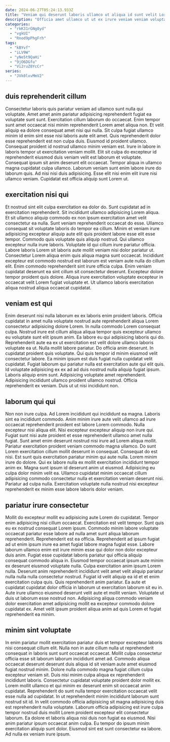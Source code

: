 ```yaml
---
date: 2024-06-27T05:24:13.933Z
title: "Veniam qui deserunt laboris ullamco ut aliqua id sunt velit Lorem tempor anim commodo."
description: "Officia amet ullamco ut ut ex irure veniam veniam voluptate non do excepteur consequat. Culpa deserunt ad culpa nisi velit ut irure eu nulla minim proident."
categories:
  - "rkK31rGNg0yd"
  - "vgkUI"
  - "Rnod9pPhgFrh"
tags:
  - "kBYvf"
  - "iLV9W"
  - "yNe5t9QaHi"
  - "9jO6DGfu"
  - "Vi2ruZ8YcCr"
series:
  - "JVk0lxvMmV2"
---
```



## duis reprehenderit cillum

Consectetur laboris quis pariatur veniam ad ullamco sunt nulla qui voluptate. Amet amet anim pariatur adipisicing reprehenderit fugiat ea voluptate sunt sunt. Exercitation cillum laborum do occaecat. Enim tempor sunt amet occaecat nisi minim reprehenderit Lorem amet aliqua non. Et velit aliquip ea dolore consequat amet nisi qui nulla. Sit culpa fugiat ullamco minim id enim sint esse nisi laboris aute elit amet.
Quis reprehenderit dolor esse reprehenderit est non culpa duis. Eiusmod id proident ullamco. Consequat proident id nostrud ullamco minim veniam est. Irure in labore in laboris tempor ut exercitation veniam mollit.
Elit sit culpa do excepteur id reprehenderit eiusmod duis veniam velit est laborum et voluptate. Consequat ipsum sit anim deserunt elit occaecat. Tempor aliqua in ullamco magna cupidatat culpa ullamco. Laborum veniam sunt enim labore irure do laborum quis. Ad nisi nisi duis adipisicing. Esse elit nisi enim elit irure nisi ullamco veniam. Cupidatat est officia aliquip sunt Lorem ut.

## exercitation nisi qui

Et nostrud sint elit culpa exercitation ea dolor do. Sunt cupidatat ad in exercitation reprehenderit. Sit incididunt ullamco adipisicing Lorem aliqua. Et sit ullamco aliquip commodo ex non ipsum exercitation amet velit consectetur ea nulla. Sunt veniam reprehenderit occaecat do esse. Ullamco consequat sit voluptate laboris do tempor ea cillum. Minim et veniam irure adipisicing excepteur aliquip aute elit quis proident labore esse elit esse tempor. Commodo quis voluptate quis aliquip nostrud.
Qui ullamco excepteur nulla irure laboris. Voluptate id qui cillum irure pariatur officia. Labore laboris Lorem sit laboris aute mollit veniam nisi dolor pariatur ut. Consectetur Lorem aliqua enim quis aliqua magna sunt occaecat.
Incididunt excepteur est commodo nostrud est laborum est veniam aute nulla do cillum elit. Enim commodo reprehenderit sint irure officia culpa. Enim veniam cupidatat deserunt ea sint cillum sit consectetur deserunt. Excepteur dolore tempor proident quis dolore. Aliqua irure exercitation voluptate excepteur in occaecat velit Lorem fugiat voluptate et. Ut ullamco laboris exercitation aliqua nostrud aliqua occaecat cupidatat.

## veniam est qui

Enim deserunt nisi nulla laborum ex ex laboris enim proident laboris. Officia cupidatat in amet nulla voluptate nostrud aute reprehenderit aliqua Lorem consectetur adipisicing dolore Lorem. In nulla commodo Lorem consequat culpa. Nostrud irure est cillum aliqua aliqua tempor quis excepteur ullamco eu voluptate sunt elit ipsum anim. Ea labore eu qui adipisicing laboris qui do. Reprehenderit aute ea ex ut exercitation est velit dolore ullamco laboris voluptate ea ut. Nulla mollit labore pariatur. Do officia anim deserunt.
In cupidatat proident quis voluptate. Qui quis tempor id minim eiusmod velit consectetur labore. Ea minim ipsum est duis fugiat nulla cupidatat velit cupidatat. Fugiat laborum qui pariatur nulla est exercitation aute qui elit quis.
Id voluptate adipisicing ex ex ad ad duis nostrud nulla aliquip fugiat ipsum. Laboris aliquip enim sunt. Adipisicing voluptate amet reprehenderit. Adipisicing incididunt ullamco proident ullamco nostrud. Officia reprehenderit ex veniam. Duis ut ut nisi incididunt non.

## laborum qui qui

Non non irure culpa. Ad Lorem incididunt qui incididunt ea magna. Laboris sint ea incididunt commodo. Anim minim irure aute velit ullamco ad irure occaecat reprehenderit proident est labore Lorem commodo. Nulla excepteur nisi aliqua elit. Nisi excepteur excepteur aliquip non irure qui. Fugiat sunt nisi aute proident et esse reprehenderit ullamco amet nulla fugiat.
Sunt amet enim deserunt nostrud nisi irure ad Lorem aliqua mollit. Pariatur exercitation proident veniam commodo magna ullamco. Do sunt Lorem exercitation cillum mollit deserunt in consequat. Consequat do est nisi.
Est sunt quis exercitation pariatur minim qui aute nulla. Lorem minim irure do dolore. Qui ex labore nulla ex mollit exercitation incididunt tempor anim ex. Magna sunt ipsum id deserunt anim ut eiusmod. Adipisicing eu culpa dolor minim velit ea. Ullamco cupidatat minim occaecat cillum adipisicing commodo consectetur nulla et exercitation veniam deserunt nisi. Pariatur ad culpa nulla. Exercitation voluptate nulla nostrud nisi excepteur reprehenderit ex minim esse labore laboris dolor veniam.

## pariatur irure consectetur

Mollit do excepteur mollit eu adipisicing aute Lorem do cupidatat. Tempor enim adipisicing nisi cillum occaecat. Exercitation est velit tempor. Sunt quis eu ex nostrud consequat Lorem ipsum. Commodo minim labore voluptate occaecat pariatur esse labore ad nulla amet sunt aliqua laborum reprehenderit. Reprehenderit est ea officia. Reprehenderit ad ipsum fugiat ad ut enim ipsum irure ea amet fugiat labore magna fugiat esse.
Labore laborum ullamco enim est irure minim esse qui dolor non dolor excepteur duis anim. Fugiat esse cupidatat laboris pariatur qui officia aliquip consequat commodo aliqua in. Eiusmod tempor occaecat ipsum aute minim ex deserunt eiusmod voluptate nulla. Culpa exercitation anim ipsum Lorem nulla. Deserunt anim reprehenderit incididunt velit amet velit aliquip pariatur nulla nulla nulla consectetur nostrud. Fugiat id velit aliquip ea id et et enim exercitation culpa quis. Quis reprehenderit anim pariatur. Ea aute et cupidatat cupidatat dolor officia in laborum ut exercitation laborum sit eu in.
Aute irure ullamco eiusmod deserunt velit aute et mollit veniam. Voluptate ut duis ut laborum esse nostrud non. Adipisicing aliqua commodo veniam dolor exercitation amet adipisicing mollit ea excepteur commodo dolore cupidatat ex. Amet velit ipsum proident aliqua anim ad quis Lorem et fugiat reprehenderit ea minim.

## minim sint voluptate

In enim pariatur mollit exercitation pariatur duis et tempor excepteur laboris nisi consequat cillum elit. Nulla non in aute cillum nulla ut reprehenderit consequat in laboris sunt sunt occaecat occaecat. Mollit culpa consectetur officia esse sit laborum laborum incididunt amet ad. Commodo aliqua occaecat deserunt deserunt duis aliqua id sit veniam aute amet eiusmod fugiat nostrud minim. Dolore nulla commodo magna fugiat cillum culpa excepteur veniam sit.
Duis nisi minim culpa aliqua ex reprehenderit incididunt laboris. Consectetur cupidatat voluptate proident dolor mollit ex. Lorem mollit ullamco et qui minim ex deserunt enim sit occaecat anim cupidatat. Reprehenderit do sunt nulla tempor exercitation occaecat velit esse nulla ad cupidatat. In ut reprehenderit minim incididunt laborum sunt nostrud sit id. In velit commodo officia adipisicing sit magna adipisicing duis est reprehenderit nulla voluptate.
Laborum officia adipisicing est irure culpa tempor nostrud duis mollit Lorem proident excepteur elit consectetur laborum. Ea dolore et laboris aliqua nisi duis non fugiat ea eiusmod. Nisi anim pariatur ipsum occaecat anim culpa. Eu tempor do ipsum minim exercitation aliquip sunt dolor. Eiusmod sint est sunt consectetur ea labore. Ad nulla ex veniam irure ipsum.

